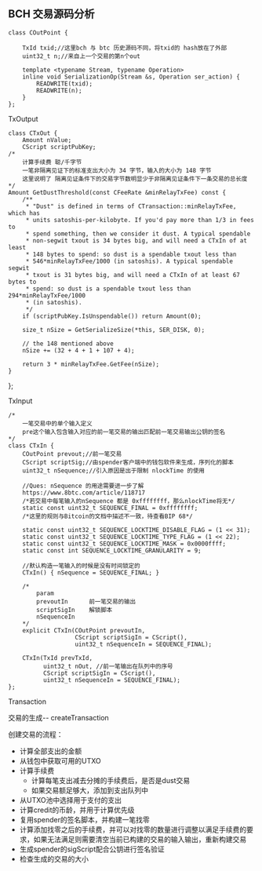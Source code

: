 ## BCH 交易源码分析

    class COutPoint {

        TxId txid;//这里bch 与 btc 历史源码不同，将txid的 hash放在了外部
        uint32_t n;//来自上一个交易的第n个out

        template <typename Stream, typename Operation>
        inline void SerializationOp(Stream &s, Operation ser_action) {
            READWRITE(txid);
            READWRITE(n);
        }
    };


TxOutput

    class CTxOut {
        Amount nValue;
        CScript scriptPubKey;
    /*
        计算手续费 聪/千字节
        一笔非隔离见证下的标准支出大小为 34 字节，输入的大小为 148 字节
        这里说明了 隔离见证条件下的交易字节数明显少于非隔离见证条件下一条交易的总长度
    */
    Amount GetDustThreshold(const CFeeRate &minRelayTxFee) const {
        /**
         * "Dust" is defined in terms of CTransaction::minRelayTxFee, which has
         * units satoshis-per-kilobyte. If you'd pay more than 1/3 in fees to
         * spend something, then we consider it dust. A typical spendable
         * non-segwit txout is 34 bytes big, and will need a CTxIn of at least
         * 148 bytes to spend: so dust is a spendable txout less than
         * 546*minRelayTxFee/1000 (in satoshis). A typical spendable segwit
         * txout is 31 bytes big, and will need a CTxIn of at least 67 bytes to
         * spend: so dust is a spendable txout less than 294*minRelayTxFee/1000
         * (in satoshis).
         */
        if (scriptPubKey.IsUnspendable()) return Amount(0);

        size_t nSize = GetSerializeSize(*this, SER_DISK, 0);

        // the 148 mentioned above
        nSize += (32 + 4 + 1 + 107 + 4);

        return 3 * minRelayTxFee.GetFee(nSize);
    }
};




TxInput

    /*
        一笔交易中的单个输入定义  
        pre这个输入包含输入对应的前一笔交易的输出匹配前一笔交易输出公钥的签名
    */
    class CTxIn {
        COutPoint prevout;//前一笔交易
        CScript scriptSig;//由spender客户端中的钱包软件来生成，序列化的脚本
        uint32_t nSequence;//引入原因是出于限制 nlockTime 的使用

        //Ques: nSequence 的用途需要进一步了解 
        https://www.8btc.com/article/118717
        /*若交易中每笔输入的nSequence 都是 0xffffffff，那么nlockTime将无*/
        static const uint32_t SEQUENCE_FINAL = 0xffffffff;
        /*这里的规则与Bitcoin的文档中描述不一致，待查看BIP 68*/

        static const uint32_t SEQUENCE_LOCKTIME_DISABLE_FLAG = (1 << 31);
        static const uint32_t SEQUENCE_LOCKTIME_TYPE_FLAG = (1 << 22);
        static const uint32_t SEQUENCE_LOCKTIME_MASK = 0x0000ffff;
        static const int SEQUENCE_LOCKTIME_GRANULARITY = 9;

        //默认构造一笔输入的时候是没有时间锁定的
        CTxIn() { nSequence = SEQUENCE_FINAL; }

        /*
            param 
            prevoutIn      前一笔交易的输出 
            scriptSigIn    解锁脚本
            nSequenceIn     
        */
        explicit CTxIn(COutPoint prevoutIn, 
                       CScript scriptSigIn = CScript(),
                       uint32_t nSequenceIn = SEQUENCE_FINAL);

        CTxIn(TxId prevTxId, 
              uint32_t nOut, //前一笔输出在队列中的序号
              CScript scriptSigIn = CScript(),
              uint32_t nSequenceIn = SEQUENCE_FINAL);
    };


Transaction

交易的生成-- createTransaction

创建交易的流程：
 * 计算全部支出的金额
 * 从钱包中获取可用的UTXO
 * 计算手续费 
   * 计算每笔支出减去分摊的手续费后，是否是dust交易
   * 如果交易额足够大，添加到支出队列中
 * 从UTXO池中选择用于支付的支出
 * 计算credit的币龄，并用于计算优先级
 * 复用spender的签名脚本，并构建一笔找零
 * 计算添加找零之后的手续费，并可以对找零的数量进行调整以满足手续费的要求，如果无法满足则需要清空当前已构建的交易的输入输出，重新构建交易
 * 生成spender的sigScript配合公钥进行签名验证
 * 检查生成的交易的大小 
